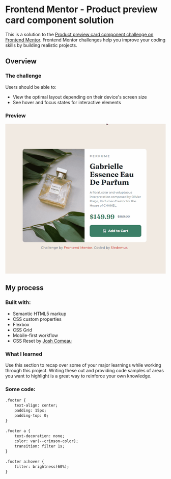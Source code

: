 # Frontend Mentor - Product preview card component solution

This is a solution to the [Product preview card component challenge on Frontend Mentor](https://www.frontendmentor.io/challenges/product-preview-card-component-GO7UmttRfa). Frontend Mentor challenges help you improve your coding skills by building realistic projects. 

## Overview

### The challenge

Users should be able to:

- View the optimal layout depending on their device's screen size
- See hover and focus states for interactive elements

### Preview

![](./images/animation.gif)

## My process

### Built with:

- Semantic HTML5 markup
- CSS custom properties
- Flexbox
- CSS Grid
- Mobile-first workflow
- CSS Reset by [Josh Comeau](https://www.joshwcomeau.com/css/custom-css-reset/)

### What I learned

Use this section to recap over some of your major learnings while working through this project. Writing these out and providing code samples of areas you want to highlight is a great way to reinforce your own knowledge.

### Some code:

```
.footer {
    text-align: center;
    padding: 15px;
    padding-top: 0;
}

.footer a {
    text-decoration: none;
    color: var(--crimson-color);
    transition: filter 1s;
}

.footer a:hover {
    filter: brightness(60%);
}
```
